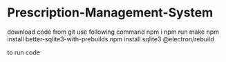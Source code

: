 # Prescription-Management-System
download code from git
use following command
npm i
npm run make
npm install better-sqlite3-with-prebuilds
npm install sqlite3 @electron/rebuild

to run code
